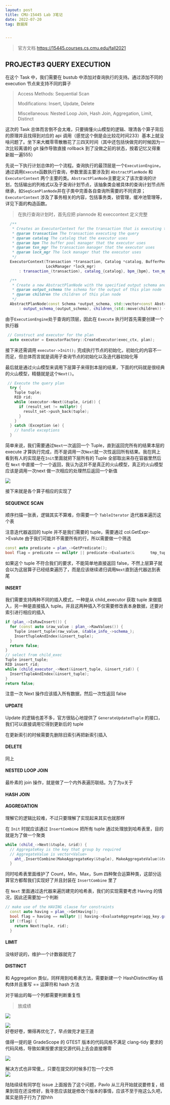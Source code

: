 ```yaml
---
layout: post  
title: CMU-15445 Lab 3笔记  
date: 2022-07-20  
tag: 数据库  


---
```




>  官方文档 https://15445.courses.cs.cmu.edu/fall2021  

## PROJECT#3 QUERY EXECUTION  

在这个 Task 中，我们需要在 bustub 中添加对查询执行的支持。通过添加不同的 execution 节点来支持不同的算子  


> Access Methods: Sequential Scan  
>
> Modifications: Insert, Update, Delete  
>
> Miscellaneous: Nested Loop Join, Hash Join, Aggregation, Limit, Distinct  

这次的 Task 总体而言倒不会太难，只要搞懂火山模型的逻辑、理清各个算子背后的原理并且找得到对应的 api 调用（感觉这个倒是会比较花时间233）基本上就没啥问题了。坐下来大概零零散散花了三四天时间（其中还包括快做完的时候因为一次比较离谱的 git 操作导致直接 rollback 到了没做之前的状态，按着记忆又得重新敲一遍555）  

先说一下执行计划总体的一个流程。查询执行的最顶层是一个`ExecutionEngine`，通过调用`Execute`函数执行查询，参数里面主要涉及到 `AbstractPlanNode` 和 `ExecutorContext` 两个主要的类。`AbstractPlanNode`主要定义了该次查询的计划，包括输出的列格式以及子查询计划节点，该抽象类会被具体的查询计划节点所继承，如`SeqScanPlanNode`并在子类中完善各自查询所需要的不同资源；`ExecutorContext` 涉及了事务相关的内容，包括事务类，锁管理，缓冲池管理等，详见下面的构造函数。  

> 在执行查询计划时，首先应把 plannode 和 execcontext 定义完整  

```C++  
  /**  
   * Creates an ExecutorContext for the transaction that is executing the query.  
   * @param transaction The transaction executing the query  
   * @param catalog The catalog that the executor uses  
   * @param bpm The buffer pool manager that the executor uses  
   * @param txn_mgr The transaction manager that the executor uses  
   * @param lock_mgr The lock manager that the executor uses  
   */  
  ExecutorContext(Transaction *transaction, Catalog *catalog, BufferPoolManager *bpm, TransactionManager *txn_mgr,  
                  LockManager *lock_mgr)  
      : transaction_(transaction), catalog_{catalog}, bpm_{bpm}, txn_mgr_(txn_mgr), lock_mgr_(lock_mgr) {}  
```

```C++  
  /**  
   * Create a new AbstractPlanNode with the specified output schema and children.  
   * @param output_schema the schema for the output of this plan node  
   * @param children the children of this plan node  
   */  
  AbstractPlanNode(const Schema *output_schema, std::vector<const AbstractPlanNode *> &&children)  
      : output_schema_(output_schema), children_(std::move(children)) {}  
```

由于`ExecutionEngine`处于查询的顶层，因此在 `Execute` 执行时首先需要创建一个执行器  

```C++  
 // Construct and executor for the plan  
  auto executor = ExecutorFactory::CreateExecutor(exec_ctx, plan);  
```

接下来还需调用 `executor->Init();` 完成执行节点的初始化，初始化的内容不一而足，但总体而言就是调用子查询节点的初始化以及迭代器初始化等  

最后就是通过火山模型来调用下层算子来得到本层的结果，下面的代码就是很经典的火山模型，精髓就是这个`Next()`。

```C++  
 // Execute the query plan  
  try {  
    Tuple tuple;  
    RID rid;  
    while (executor->Next(&tuple, &rid)) {  
      if (result_set != nullptr) {  
        result_set->push_back(tuple);  
      }  
    }  
  } catch (Exception &e) {  
    // handle exceptions  
  }  
```

简单来说，我们需要通过`Next`一次返回一个 Tuple，直到返回完所有的结果本层的 execute 才算执行完成，而不是调用一次`Next`就一次性返回所有结果。我在网上看到有人的实现是在`Init`里面就把下层所有的 Tuple 全部取出来存在容器里然后在 `Next` 中直接一个一个返回，我认为这并不是真正的火山模型，真正的火山模型应该是调用一次next 做一次相应的处理然后返回一个新值

![](https://picgo-1306905554.cos.ap-shanghai.myqcloud.com/20220723170832.png)


接下来就是各个算子相应的实现了

#### SEQUENCE SCAN  

顺序扫描一张表，逻辑其实不算难，你需要一个 `TableIterator` 迭代器来遍历这个表

注意迭代器返回的 tuple 并不是我们需要的 tuple，需要通过 col.GetExpr->Evalute
由于我们可能并不需要所有的行，所以需要做一个筛选

```C++
const auto predicate = plan_->GetPredicate();
bool flag = predicate == nullptr || predicate->Evaluate(&       tmp_tuple, GetOutputSchema()).GetAs<bool>();
```

如果这个 tuple 不符合我们的要求，不能简单地直接返回 false，不然上层算子就会以为这层算子已经结束遍历了，而是应该继续递归调用`Next`直到迭代器达到表尾

#### INSERT

我们需要支持两种不同的插入模式，一种是从 child_executor 获取 tuple 来做插入，另一种是直接插入 tuple。并且这两种插入不仅需要修改表本身数据，还要对索引进行相应的插入

```C++
if (plan_->IsRawInsert()) {
  for (const auto &raw_value : plan_->RawValues()) {
    Tuple insert_tuple(raw_value, &table_info_->schema_);
    InsertTupleAndIndex(&insert_tuple);
  }
  return false;
}
// select from child_exec
Tuple insert_tuple;
RID insert_rid;
while (child_executor_->Next(&insert_tuple, &insert_rid)) {
  InsertTupleAndIndex(&insert_tuple);
}
return false;
```

注意一次 Next 操作应该插入所有数据，然后一次性返回 false

#### UPDATE

Update 的逻辑也差不多，官方很贴心地提供了 `GenerateUpdatedTuple` 的接口，我们可以直接调用它得到更新后的 tuple

在更新索引的时候需要先删除旧索引再把新索引插入


#### DELETE

同上

#### NESTED LOOP JOIN

最朴素的 join 操作，就是做了一个内外表遍历联结。为了为u关于

#### HASH JOIN

#### AGGREGATION

理解它的逻辑比较难，不过只要理解了实现起来其实也就那样

在 `Init` 时就应该通过 `InsertCombine` 把所有 tuple 通过处理放到哈希表里，目的就是为了做一个聚类

```C++
while (child_->Next(&tuple, &rid)) {
  // AggregateKey is the key that group by required
  // AggregateValue is vector<Value>
    aht_.InsertCombine(MakeAggregateKey(&tuple), MakeAggregateValue(&tuple));
  }
```

同时哈希表里面维护了 Count，Min，Max，Sum 四种聚合运算种类，这部分运算官方都帮我们实现好了并且封装在 `InsertCombine` 里了

在 `Next` 里面通过迭代器来遍历建完的哈希表，我们的实现需要考虑 Having 的情况，因此还需要加一个判断

```C++
// make use of the HAVING clause for constraints
  const auto having = plan_->GetHaving();
  bool flag = having == nullptr || having->EvaluateAggregate(agg_key.group_bys_, agg_val.aggregates_).GetAs<bool>();
  if (!flag) {
    return Next(tuple, rid);
  }
```

#### LIMIT

没啥好说的，维护一个计数器就完了

#### DISTINCT

和 Aggregation 类似，同样用到哈希表方法，需要新建一个 HashDistinctKey 结构体并且重写 == 运算符和 hash 方法

对于输出的每一个列都需要判断重复性




> 放成绩  

![](https://picgo-1306905554.cos.ap-shanghai.myqcloud.com/20220722000854.png)  

![](https://picgo-1306905554.cos.ap-shanghai.myqcloud.com/20220722001051.png)  
好卷好卷，懒得再优化了，早点做完才是王道  

值得一提的是 GradeScope 的 GTEST 版本的代码风格不满足 clang-tidy 要求的代码风格，导致如果按要求提交源代码上去会直接爆零  

![](https://picgo-1306905554.cos.ap-shanghai.myqcloud.com/20220722002101.png)  

解决方式也非常傻_，只要在提交的时候多打包一个文件  
![](https://picgo-1306905554.cos.ap-shanghai.myqcloud.com/20220722002525.png)  

陆陆续续有同学在 issue 上面报告了这个问题，Pavlo 从三月开始就说要修复，结果到现在还没修好，我寻思应该就是修改个版本的事情，应该不至于拖这么久吧，属实是鸽子行为了捏hhh  